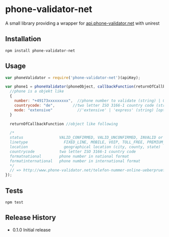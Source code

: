 phone-validator-net
=========

A small library providing a wrapper for [api.phone-validator.net](http://www.phone-validator.net/telefon-nummer-online-ueberpruefen-api.html) with unirest

## Installation
  ```shell
  npm install phone-validator-net
  ```
## Usage
  ```js
  var phoneValidator = require('phone-validator-net')(apiKey);

  var phone1 = phoneValidator(phoneObject, callbackFunction(returnOfCallbackFunction){ //validates phone object
    //phone is a objekt like
    {
      number: "+49173xxxxxxxxx",  //phone number to validate (string) | 0173xxxxxxx also possible with country code
      countrycode: "de",        //two letter ISO 3166-1 country code (string) [optional]
      mode: "extensive"           //'extensive' | 'express' (string) [optional; default 'extensive']
    }

    returnOfCallbackFunction //object like following

    /*
    status	              VALID_CONFIRMED, VALID_UNCONFIRMED, INVALID or error: DELAYED, RATE_LIMIT_EXCEEDED, API_KEY_INVALID_OR_DEPLETED
    linetype	            FIXED_LINE, MOBILE, VOIP, TOLL_FREE, PREMIUM_RATE, SHARED_COST, PERSONAL_NUMBER, PAGER, UAN, VOICEMAIL
    location	            geographical location (city, county, state)
    countrycode	          two letter ISO 3166-1 country code
    formatnational	      phone number in national format
    formatinternational	  phone number in international format
    */
    // => http://www.phone-validator.net/telefon-nummer-online-ueberpruefen-api.html
  });
  ```

## Tests

  ```shell
  npm test
  ```

## Release History

* 0.1.0 Initial release
